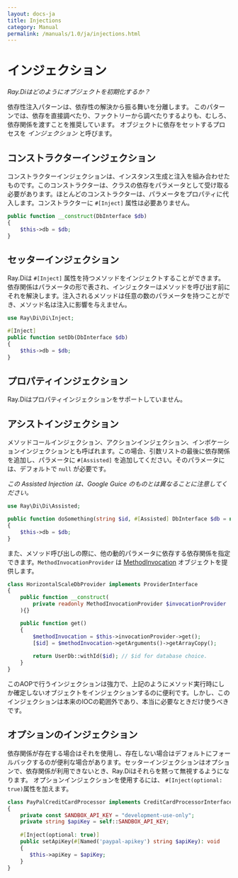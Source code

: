 ```yaml
---
layout: docs-ja
title: Injections
category: Manual
permalink: /manuals/1.0/ja/injections.html
---
```

# インジェクション
_Ray.Diはどのようにオブジェクトを初期化するか？_

依存性注入パターンは、依存性の解決から振る舞いを分離します。
このパターンでは、依存を直接調べたり、ファクトリーから調べたりするよりも、むしろ、
依存関係を渡すことを推奨しています。
オブジェクトに依存をセットするプロセスを *インジェクション* と呼びます。

## コンストラクターインジェクション


コンストラクターインジェクションは、インスタンス生成と注入を組み合わせたものです。このコンストラクターは、クラスの依存をパラメータとして受け取る必要があります。ほとんどのコンストラクターは、パラメータをプロパティに代入します。コンストラクターに `#[Inject]` 属性は必要ありません。

```php
public function __construct(DbInterface $db)
{
    $this->db = $db;
}
```

## セッターインジェクション

Ray.Diは `#[Inject]` 属性を持つメソッドをインジェクトすることができます。依存関係はパラメータの形で表され、インジェクターはメソッドを呼び出す前にそれを解決します。注入されるメソッドは任意の数のパラメータを持つことができ、メソッド名は注入に影響を与えません。

```php
use Ray\Di\Di\Inject;
```

```php
#[Inject]
public function setDb(DbInterface $db)
{
    $this->db = $db;
}
```

## プロパティインジェクション

Ray.Diはプロパティインジェクションをサポートしていません。

## アシストインジェクション

メソッドコールインジェクション、アクションインジェクション、インボケーションインジェクションとも呼ばれます。この場合、引数リストの最後に依存関係を追加し、パラメータに `#[Assisted]` を追加してください。そのパラメータには、デフォルトで `null` が必要です。

_この Assisted Injection は、Google Guice のものとは異なることに注意してください。_
```php
use Ray\Di\Di\Assisted;
```

```php
public function doSomething(string $id, #[Assisted] DbInterface $db = null)
{
    $this->db = $db;
}
```

また、メソッド呼び出しの際に、他の動的パラメータに依存する依存関係を指定できます。`MethodInvocationProvider` は [MethodInvocation](https://github.com/ray-di/Ray.Aop/blob/2.x/src/MethodInvocation.php) オブジェクトを提供します。

```php
class HorizontalScaleDbProvider implements ProviderInterface
{
    public function __construct(
        private readonly MethodInvocationProvider $invocationProvider
    ){}

    public function get()
    {
        $methodInvocation = $this->invocationProvider->get();
        [$id] = $methodInvocation->getArguments()->getArrayCopy();
        
        return UserDb::withId($id); // $id for database choice.
    }
}
```

このAOPで行うインジェクションは強力で、上記のようにメソッド実行時にしか確定しないオブジェクトをインジェクションするのに便利です。しかし、このインジェクションは本来のIOCの範囲外であり、本当に必要なときだけ使うべきです。

## オプションのインジェクション

依存関係が存在する場合はそれを使用し、存在しない場合はデフォルトにフォールバックするのが便利な場合があります。セッターインジェクションはオプションで、依存関係が利用できないとき、Ray.Diはそれらを黙って無視するようになります。
オプションインジェクションを使用するには、 `#[Inject(optional: true)`属性を加えます。

```php
class PayPalCreditCardProcessor implements CreditCardProcessorInterface
{
    private const SANDBOX_API_KEY = "development-use-only";
    private string $apiKey = self::SANDBOX_API_KEY;
    
    #[Inject(optional: true)]
    public setApiKey(#[Named('paypal-apikey') string $apiKey): void
    {
       $this->apiKey = $apiKey;
    }
}
```

